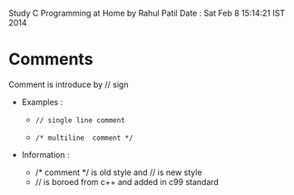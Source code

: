 Study C Programming at Home by Rahul Patil 
Date : Sat Feb  8 15:14:21 IST 2014

# Comments

Comment is introduce by // sign

 - Examples :

	- `// single line comment` 

	- `/* multiline 
	   comment */`

 - Information :
	- /* comment */ is old style and // is new style
	- // is boroed from c++ and added in c99 standard
